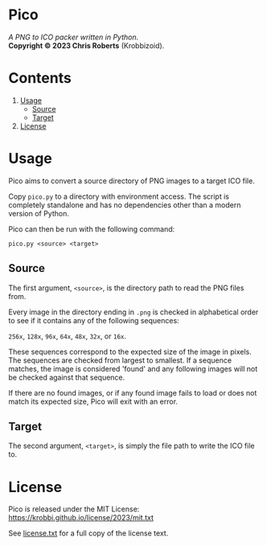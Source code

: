 # Pico
_A PNG to ICO packer written in Python._  
__Copyright &copy; 2023 Chris Roberts__ (Krobbizoid).

# Contents
1. [Usage](#usage)
   * [Source](#source)
   * [Target](#target)
2. [License](#license)

# Usage
Pico aims to convert a source directory of PNG images to a target ICO file.

Copy `pico.py` to a directory with environment access. The script is completely
standalone and has no dependencies other than a modern version of Python.

Pico can then be run with the following command:
```shell
pico.py <source> <target>
```

## Source
The first argument, `<source>`, is the directory path to read the PNG files
from.

Every image in the directory ending in `.png` is checked in alphabetical order
to see if it contains any of the following sequences:

`256x`, `128x`, `96x`, `64x`, `48x`, `32x`, or `16x`.

These sequences correspond to the expected size of the image in pixels. The
sequences are checked from largest to smallest. If a sequence matches, the
image is considered 'found' and any following images will not be checked
against that sequence.

If there are no found images, or if any found image fails to load or does not
match its expected size, Pico will exit with an error.

## Target
The second argument, `<target>`, is simply the file path to write the ICO file
to.

# License
Pico is released under the MIT License:  
https://krobbi.github.io/license/2023/mit.txt

See [license.txt](/license.txt) for a full copy of the license text.
